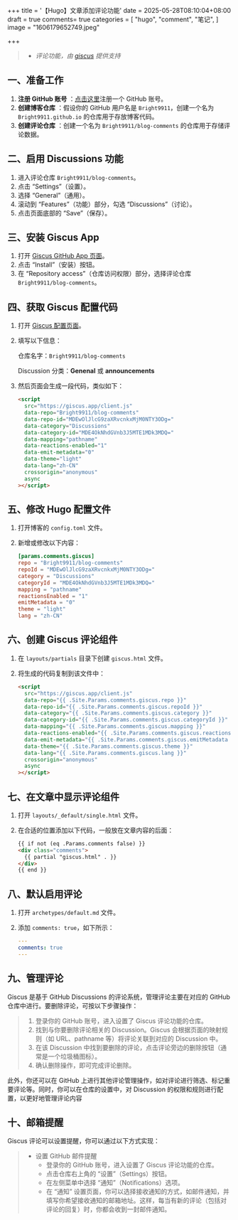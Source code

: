 +++
title = '【Hugo】文章添加评论功能'
date = 2025-05-28T08:10:04+08:00
draft = true
comments= true
categories = [
    "hugo",
    "comment",
    "笔记",
]
image = "1606179652749.jpeg"

+++

<blockquote class="alert-note">

- *评论功能，由 [giscus](https://giscus.app/) 提供支持*
  </blockquote>

## 一、准备工作

1. **注册 GitHub 账号** ：[点击这里](https://github.com/)注册一个 GitHub 账号。
2. **创建博客仓库** ：假设你的 GitHub 用户名是 `Bright9911`，创建一个名为 `Bright9911.github.io` 的仓库用于存放博客代码。
3. **创建评论仓库** ：创建一个名为 `Bright9911/blog-comments` 的仓库用于存储评论数据。

## 二、启用 Discussions 功能

1. 进入评论仓库 `Bright9911/blog-comments`。
2. 点击 “Settings”（设置）。
3. 选择 “General”（通用）。
4. 滚动到 “Features”（功能）部分，勾选 “Discussions”（讨论）。
5. 点击页面底部的 “Save”（保存）。

## 三、安装 Giscus App

1. 打开 [Giscus GitHub App 页面](https://github.com/apps/giscus)。
2. 点击 “Install”（安装）按钮。
3. 在 “Repository access”（仓库访问权限）部分，选择评论仓库 `Bright9911/blog-comments`。

## 四、获取 Giscus 配置代码

1. 打开 [Giscus 配置页面](https://giscus.app/zh-CN)。

2. 填写以下信息：

   仓库名字：`Bright9911/blog-comments`

   Discussion 分类：**Genenal** 或 **announcements**

3. 然后页面会生成一段代码，类似如下：

   ```html
   <script
     src="https://giscus.app/client.js"
     data-repo="Bright9911/blog-comments"
     data-repo-id="MDEwOlJlcG9zaXRvcnkxMjM0NTY3ODg="
     data-category="Discussions"
     data-category-id="MDE4OkNhdGVnb3J5MTE1MDk3MDQ="
     data-mapping="pathname"
     data-reactions-enabled="1"
     data-emit-metadata="0"
     data-theme="light"
     data-lang="zh-CN"
     crossorigin="anonymous"
     async
   ></script>
   ```

   

## 五、修改 Hugo 配置文件

1. 打开博客的 `config.toml` 文件。

2. 新增或修改以下内容：

   ```toml
   [params.comments.giscus]
   repo = "Bright9911/blog-comments"
   repoId = "MDEwOlJlcG9zaXRvcnkxMjM0NTY3ODg="
   category = "Discussions"
   categoryId = "MDE4OkNhdGVnb3J5MTE1MDk3MDQ="
   mapping = "pathname"
   reactionsEnabled = "1"
   emitMetadata = "0"
   theme = "light"
   lang = "zh-CN"
   ```

   

## 六、创建 Giscus 评论组件

1. 在 `layouts/partials` 目录下创建 `giscus.html` 文件。

2. 将生成的代码复制到该文件中：

   ```html
   <script
     src="https://giscus.app/client.js"
     data-repo="{{ .Site.Params.comments.giscus.repo }}"
     data-repo-id="{{ .Site.Params.comments.giscus.repoId }}"
     data-category="{{ .Site.Params.comments.giscus.category }}"
     data-category-id="{{ .Site.Params.comments.giscus.categoryId }}"
     data-mapping="{{ .Site.Params.comments.giscus.mapping }}"
     data-reactions-enabled="{{ .Site.Params.comments.giscus.reactionsEnabled }}"
     data-emit-metadata="{{ .Site.Params.comments.giscus.emitMetadata }}"
     data-theme="{{ .Site.Params.comments.giscus.theme }}"
     data-lang="{{ .Site.Params.comments.giscus.lang }}"
     crossorigin="anonymous"
     async
   ></script>
   ```

   

## 七、在文章中显示评论组件

1. 打开 `layouts/_default/single.html` 文件。

2. 在合适的位置添加以下代码，一般放在文章内容的后面：

   ```html
   {{ if not (eq .Params.comments false) }}
   <div class="comments">
     {{ partial "giscus.html" . }}
   </div>
   {{ end }}
   ```

   

## 八、默认启用评论

1. 打开 `archetypes/default.md` 文件。

2. 添加 `comments: true`，如下所示：

   ```yaml
   ---
   comments: true
   ---
   ```



## 九、管理评论

Giscus 是基于 GitHub Discussions 的评论系统，管理评论主要在对应的 GitHub 仓库中进行。要删除评论，可按以下步骤操作：

<blockquote class="alert-tip">

1. 登录你的 GitHub 账号，进入设置了 Giscus 评论功能的仓库。
2. 找到与你要删除评论相关的 Discussion。Giscus 会根据页面的映射规则（如 URL、pathname 等）将评论关联到对应的 Discussion 中。
3. 在该 Discussion 中找到要删除的评论，点击评论旁边的删除按钮（通常是一个垃圾桶图标）。
4. 确认删除操作，即可完成评论删除。

</blockquote>

此外，你还可以在 GitHub 上进行其他评论管理操作，如对评论进行筛选、标记重要评论等。同时，你可以在仓库的设置中，对 Discussion 的权限和规则进行配置，以更好地管理评论内容



## 十、邮箱提醒

Giscus 评论可以设置提醒，你可以通过以下方式实现：

<blockquote class="alert-warn">

- 设置 GitHub 邮件提醒
  - 登录你的 GitHub 账号，进入设置了 Giscus 评论功能的仓库。
  - 点击仓库右上角的 “设置”（Settings）按钮。
  - 在左侧菜单中选择 “通知”（Notifications）选项。
  - 在 “通知” 设置页面，你可以选择接收通知的方式，如邮件通知，并填写你希望接收通知的邮箱地址。这样，每当有新的评论（包括对评论的回复）时，你都会收到一封邮件通知。

</blockquote>